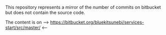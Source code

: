 This repository represents a mirror of the number of commits on bitbucket but does not contain the source code.

The content is on --> https://bitbucket.org/bluekitsunebi/services-start/src/master/ <--
